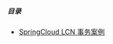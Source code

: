 ##### 目录

- [SpringCloud LCN 事务案例](https://github.com/450255266/open-doubi/tree/master/SpringCloud/LCN)

